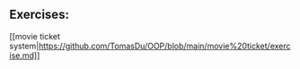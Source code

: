 ## Exercises:
[[movie ticket system|https://github.com/TomasDu/OOP/blob/main/movie%20ticket/exercise.md]]
